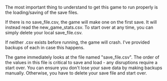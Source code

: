 The most important thing to understand to get this game to run properly is the loading/saving of the save files.

If there is no save_file.csv, the game will make one on the first save. It will instead read the new_game_stats.csv. To start over at any time, you can simply delete your local save_file.csv.

If neither .csv exists before running, the game will crash. I've provided backups of each in case this happens.

The game immediately looks at the file named "save_file.csv". The order of the values in this file is critical to save and load - any disruptions require a start over. You can ensure you don't lose your save data by making backups manually. Otherwise, you have to delete your save file and start over.
